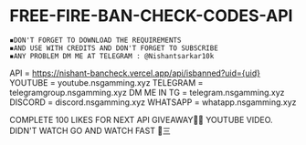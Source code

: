 # FREE-FIRE-BAN-CHECK-CODES-API

~~~~~NOTE~~~~~
◾️DON'T FORGET TO DOWNLOAD THE REQUIREMENTS
◾️AND USE WITH CREDITS AND DON'T FORGET TO SUBSCRIBE
◾️ANY PROBLEM DM ME AT TELEGRAM : @Nishantsarkar10k
~~~~~~~~~~~~~~

API = https://nishant-bancheck.vercel.app/api/isbanned?uid={uid}
YOUTUBE = youtube.nsgamming.xyz
TELEGRAM = telegramgroup.nsgamming.xyz
DM ME IN TG = telegram.nsgamming.xyz
DISCORD = discord.nsgamming.xyz
WHATSAPP = whatapp.nsgamming.xyz

COMPLETE 100 LIKES FOR NEXT API GIVEAWAY🎁✨
YOUTUBE VIDEO. DIDN'T WATCH GO AND WATCH FAST 🚴三
